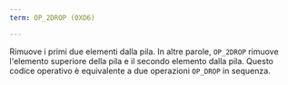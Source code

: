 ```yaml
---
term: OP_2DROP (0XD6)

---
```

Rimuove i primi due elementi dalla pila. In altre parole, `OP_2DROP` rimuove l'elemento superiore della pila e il secondo elemento dalla pila. Questo codice operativo è equivalente a due operazioni `OP_DROP` in sequenza.